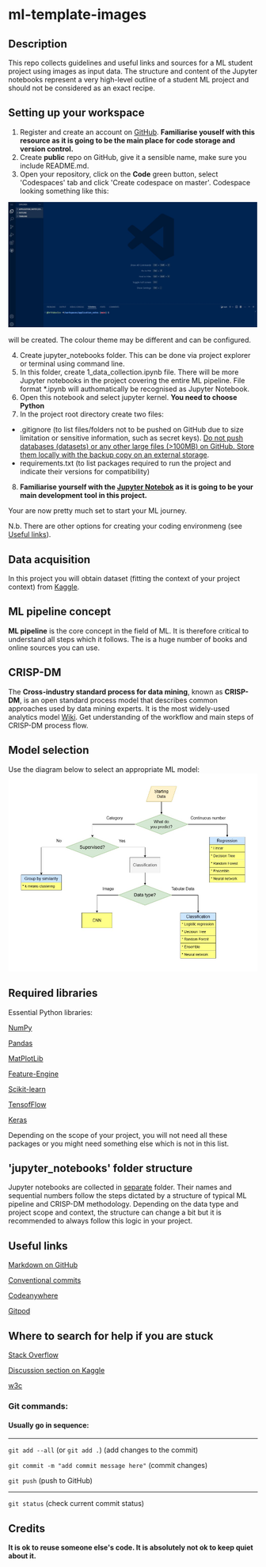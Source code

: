 # ml-template-images

## Description
This repo collects guidelines and useful links and sources for a ML student project using images as input data. The structure and content of the Jupyter notebooks represent a very high-level outline of a student ML project and should not be considered as an exact recipe.

## Setting up your workspace
1. Register and create an account on [GitHub](https://github.com/). **Familiarise youself with this resource as it is going to be the main place for code storage and version control.**
2. Create **public** repo on GitHub, give it a sensible name, make sure you include README.md.
3. Open your repository, click on the **Code** green button, select 'Codespaces' tab and click 'Create codespace on master'. Codespace looking something like this:

![codespace](./assets/img/codespace.jpg)

will be created. The colour theme may be different and can be configured.

4. Create jupyter_notebooks folder. This can be done via project explorer or terminal using command line.
5. In this folder, create 1_data_collection.ipynb file. There will be more Jupyter notebooks in the project covering the entire ML pipeline. File format *.ipynb will authomatically be recognised as Jupyter Notebook.
6. Open this notebook and select jupyter kernel. **You need to choose Python**
7. In the project root directory create two files:
- .gitignore
(to list files/folders not to be pushed on GitHub due to size limitation or sensitive information, such as secret keys).
<u>Do not push databases (datasets) or any other large files (>100MB) on GitHub. Store them locally with the backup copy on an external storage</u>.
- requirements.txt (to list packages required to run the project and indicate their versions for compatibility)
8. **Familiarise yourself with the [Jupyter Notebok](https://jupyter.org/) as it is going to be your main development tool in this project.**

Your are now pretty much set to start your ML journey.

N.b. There are other options for creating your coding environmeng (see [Useful links](#useful-links)).

## Data acquisition
In this project you will obtain dataset (fitting the context of your project context) from [Kaggle](https://www.kaggle.com/).

## ML pipeline concept

**ML pipeline** is the core concept in the field of ML. It is therefore critical to understand all steps which it follows. The is a huge number of books and online sources you can use.

## CRISP-DM

The **Cross-industry standard process for data mining**, known as **CRISP-DM**, is an open standard process model that describes common approaches used by data mining experts. It is the most widely-used analytics model [Wiki](https://en.wikipedia.org/wiki/Cross-industry_standard_process_for_data_mining). Get understanding of the workflow and main steps of CRISP-DM process flow.

## Model selection

Use the diagram below to select an appropriate ML model:
![Model selection flow-chart](./assets/img/model_selection.jpg)


## Required libraries

Essential Python libraries:

[NumPy](https://numpy.org/)

[Pandas](https://pandas.pydata.org/)

[MatPlotLib](https://matplotlib.org/)

[Feature-Engine](https://feature-engine.trainindata.com/en/latest/)

[Scikit-learn](https://scikit-learn.org/stable/index.html)

[TensofFlow](https://www.tensorflow.org/)

[Keras](https://keras.io/)

Depending on the scope of your project, you will not need all these packages or you might need something else which is not in this list.

## 'jupyter_notebooks' folder structure

Jupyter notebooks are collected in [separate](https://github.com/DrSYakovlev/ml-template-images/tree/main/jupyter_notebooks) folder. Their names and sequential numbers follow the steps dictated by a structure of typical ML pipeline and CRISP-DM methodology. Depending on the data type and project scope and context, the structure can change a bit but it is recommended to always follow this logic in your project.


## Useful links
[Markdown on GitHub](https://docs.github.com/en/get-started/writing-on-github/getting-started-with-writing-and-formatting-on-github/basic-writing-and-formatting-syntax)

[Conventional commits](https://www.conventionalcommits.org/en/v1.0.0/)

[Codeanywhere](https://www.codeanywhere.com/)

[Gitpod](https://www.gitpod.io/)

## Where to search for help if you are stuck

[Stack Overflow](https://stackoverflow.com/)

[Discussion section on Kaggle](https://www.kaggle.com/discussions)

[w3c](https://www.w3schools.com/python/)


### Git commands:
#### Usually go in sequence:
---
`git add --all`
(or `git add .`) (add changes to the commit)

`git commit -m "add commit message here"` (commit changes)

`git push` (push to GitHub)

---

`git status` (check current commit status)

## Credits
**It is ok to reuse someone else's code. It is absolutely not ok to keep quiet about it.**